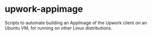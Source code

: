 # upwork-appimage
Scripts to automate building an AppImage of the Upwork client on an Ubuntu VM, for running on other Linux distributions.
